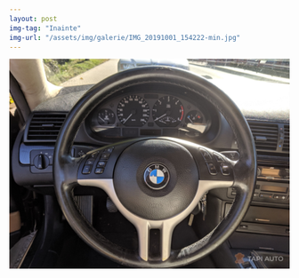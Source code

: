 ```yaml
---
layout: post
img-tag: "Inainte"
img-url: "/assets/img/galerie/IMG_20191001_154222-min.jpg"
---
```


![Poza](/assets/img/galerie/IMG_20191001_154222-min.jpg)